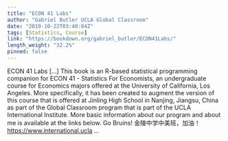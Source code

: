 ```yaml
---
title: "ECON 41 Labs"
author: "Gabriel Butler UCLA Global Classroom"
date: "2019-10-22T03:40:04Z"
tags: [Statistics, Course]
link: "https://bookdown.org/gabriel_butler/ECON41Labs/"
length_weight: "32.2%"
pinned: false
---
```


ECON 41 Labs [...] This book is an R-based statistical programming companion for ECON 41 - Statistics For Economists, an undergraduate course for Economics majors offered at the University of California, Los Angeles. More specifically, it has been created to augment the version of this course that is offered at Jinling High School in Nanjing, Jiangsu, China as part of the Global Classroom program that is part of the UCLA International Institute. More basic information about our program and about me is available at the links below. Go Bruins! 金陵中学中美班，加油！ https://www.international.ucla ...

